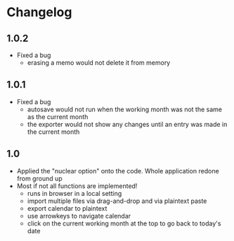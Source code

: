 # Changelog

## 1.0.2
- Fixed a bug
	- erasing a memo would not delete it from memory
	
## 1.0.1
- Fixed a bug
	- autosave would not run when the working month was not the same as the current month
	- the exporter would not show any changes until an entry was made in the current month

## 1.0
- Applied the "nuclear option" onto the code. Whole application redone from ground up
- Most if not all functions are implemented!
	- runs in browser in a local setting
	- import multiple files via drag-and-drop and via plaintext paste
	- export calendar to plaintext
	- use arrowkeys to navigate calendar
	- click on the current working month at the top to go back to today's date